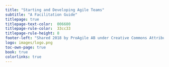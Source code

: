 ```yaml
---
title: "Starting and Developing Agile Teams"
subtitle: "A Facilitation Guide"
titlepage: true
titlepage-text-color:  006600
titlepage-rule-color:  33cc33
titlepage-rule-height: 8
footer-left: "Shared 2018 by ProAgile AB under Creative Commons Attribution ShareAlike 4.0 International license"
logo: images/logo.png
toc-own-page: true
book: true
colorlinks: true
---
```

